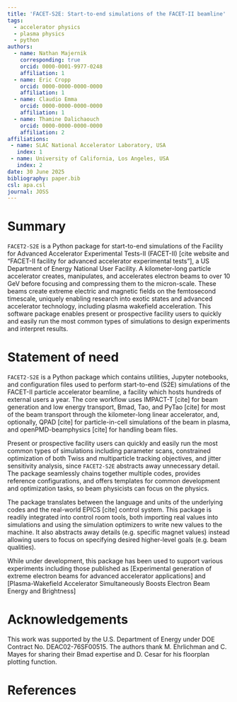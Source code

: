 ```yaml
---
title: 'FACET-S2E: Start-to-end simulations of the FACET-II beamline'
tags:
  - accelerator physics
  - plasma physics
  - python
authors:
  - name: Nathan Majernik
    corresponding: true
    orcid: 0000-0001-9977-0248
    affiliation: 1
  - name: Eric Cropp
    orcid: 0000-0000-0000-0000
    affiliation: 1
  - name: Claudio Emma
    orcid: 0000-0000-0000-0000
    affiliation: 1
  - name: Thamine Dalichaouch
    orcid: 0000-0000-0000-0000
    affiliation: 2             
affiliations:
 - name: SLAC National Accelerator Laboratory, USA
   index: 1
 - name: University of California, Los Angeles, USA
   index: 2
date: 30 June 2025
bibliography: paper.bib
csl: apa.csl
journal: JOSS
---
```





# Summary

`FACET2-S2E` is a Python package for start-to-end simulations of the Facility for Advanced Accelerator Experimental Tests-II (FACET-II) [cite website and “FACET-II facility for advanced accelerator experimental tests”], a US Department of Energy National User Facility. A kilometer-long particle accelerator creates, manipulates, and accelerates electron beams to over 10 GeV before focusing and compressing them to the micron-scale. These beams create extreme electric and magnetic fields on the femtosecond timescale, uniquely enabling research into exotic states and advanced accelerator technology, including plasma wakefield acceleration. This software package enables present or prospective facility users to quickly and easily run the most common types of simulations to design experiments and interpret results.


# Statement of need

`FACET2-S2E` is a Python package which contains utilities, Jupyter notebooks, and configuration files used to perform start-to-end (S2E) simulations of the FACET-II particle accelerator beamline, a facility which hosts hundreds of external users a year. The core workflow uses IMPACT-T [cite] for beam generation and low energy transport, Bmad, Tao, and PyTao [cite] for most of the beam transport through the kilometer-long linear accelerator, and, optionally, QPAD [cite] for particle-in-cell simulations of the beam in plasma, and openPMD-beamphysics [cite] for handling beam files. 

Present or prospective facility users can quickly and easily run the most common types of simulations including parameter scans, constrained optimization of both Twiss and multiparticle tracking objectives, and jitter sensitivity analysis, since `FACET2-S2E` abstracts away unnecessary detail. The package seamlessly chains together multiple codes, provides reference configurations, and offers templates for common development and optimization tasks, so beam physicists can focus on the physics.

The package translates between the language and units of the underlying codes and the real-world EPICS [cite] control system. This package is readily integrated into control room tools, both importing real values into simulations and using the simulation optimizers to write new values to the machine. It also abstracts away details (e.g. specific magnet values) instead allowing users to focus on specifying desired higher-level goals (e.g. beam qualities).

While under development, this package has been used to support various experiments including those published as [Experimental generation of extreme electron beams for advanced accelerator applications] and [Plasma-Wakefield Accelerator Simultaneously Boosts Electron Beam Energy and Brightness]


# Acknowledgements

This work was supported by the U.S. Department of Energy under DOE Contract No. DEAC02-76SF00515. The authors thank M. Ehrlichman and C. Mayes for sharing their Bmad expertise and D. Cesar for his floorplan plotting function.

# References

